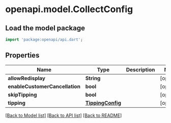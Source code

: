 # openapi.model.CollectConfig

## Load the model package
```dart
import 'package:openapi/api.dart';
```

## Properties
Name | Type | Description | Notes
------------ | ------------- | ------------- | -------------
**allowRedisplay** | **String** |  | [optional] 
**enableCustomerCancellation** | **bool** |  | [optional] 
**skipTipping** | **bool** |  | [optional] 
**tipping** | [**TippingConfig**](TippingConfig.md) |  | [optional] 

[[Back to Model list]](../README.md#documentation-for-models) [[Back to API list]](../README.md#documentation-for-api-endpoints) [[Back to README]](../README.md)


